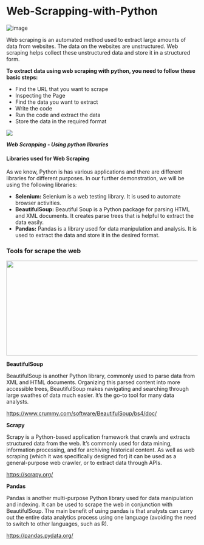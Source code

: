 # Web-Scrapping-with-Python

![image](https://user-images.githubusercontent.com/31488753/203765348-c880fd7e-cd51-477f-9592-27a6a85474c7.png)

Web scraping is an automated method used to extract large amounts of data from websites. The data on the websites are unstructured. Web scraping helps collect these unstructured data and store it in a structured form.

**To extract data using web scraping with python, you need to follow these basic steps:**

- Find the URL that you want to scrape
- Inspecting the Page
- Find the data you want to extract
- Write the code
- Run the code and extract the data
- Store the data in the required format 

<img src="https://miro.medium.com/max/721/1*xIH77_Q6W6v2ZA6tf9hrDQ.png"/>

***Web Scrapping - Using python libraries***

#### Libraries used for Web Scraping

As we know, Python is has various applications and there are different libraries for different purposes. In our further demonstration, we will be using the following libraries:

- **Selenium:**  Selenium is a web testing library. It is used to automate browser activities.
- **BeautifulSoup:** Beautiful Soup is a Python package for parsing HTML and XML documents. It creates parse trees that is helpful to extract the data easily.
- **Pandas:** Pandas is a library used for data manipulation and analysis. It is used to extract the data and store it in the desired format. 

### **Tools for scrape the web**

<img align="center" src="https://images.prismic.io/oxylabs-sm/MzcyYWRmNzYtNTNiNS00NTFhLWFkYzAtMmI3ZDY5NWNmNmNl_oxylabs-images-01.png" width=600 height=250/>

**BeautifulSoup**

BeautifulSoup is another Python library, commonly used to parse data from XML and HTML documents. Organizing this parsed content into more accessible trees, BeautifulSoup makes navigating and searching through large swathes of data much easier. It’s the go-to tool for many data analysts.

https://www.crummy.com/software/BeautifulSoup/bs4/doc/


**Scrapy**

Scrapy is a Python-based application framework that crawls and extracts structured data from the web. It’s commonly used for data mining, information processing, and for archiving historical content. As well as web scraping (which it was specifically designed for) it can be used as a general-purpose web crawler, or to extract data through APIs.

https://scrapy.org/

**Pandas**

Pandas is another multi-purpose Python library used for data manipulation and indexing. It can be used to scrape the web in conjunction with BeautifulSoup. The main benefit of using pandas is that analysts can carry out the entire data analytics process using one language (avoiding the need to switch to other languages, such as R).

https://pandas.pydata.org/

